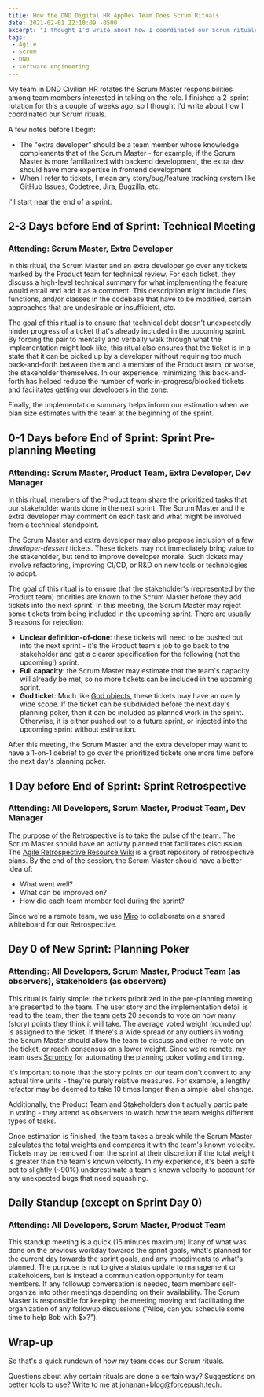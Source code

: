 ```yaml
---
title: How the DND Digital HR AppDev Team Does Scrum Rituals
date: 2021-02-01 22:10:09 -0500
excerpt: "I thought I'd write about how I coordinated our Scrum rituals."
tags:
 - Agile
 - Scrum
 - DND
 - software engineering
---
```


My team in DND Civilian HR rotates the Scrum Master responsibilities among team members interested in taking on the role. I finished a 2-sprint rotation for this a couple of weeks ago, so I thought I'd write about how I coordinated our Scrum rituals.

A few notes before I begin:
* The "extra developer" should be a team member whose knowledge complements that of the Scrum Master - for example, if the Scrum Master is more familiarized with backend development, the extra dev should have more expertise in frontend development.
* When I refer to tickets, I mean any story/bug/feature tracking system like GitHub Issues, Codetree, Jira, Bugzilla, etc.

I'll start near the end of a sprint.

## 2-3 Days before End of Sprint: Technical Meeting
### Attending: Scrum Master, Extra Developer

In this ritual, the Scrum Master and an extra developer go over any tickets marked by the Product team for technical review. For each ticket, they discuss a high-level technical summary for what implementing the feature would entail and add it as a comment. This description might include files, functions, and/or classes in the codebase that have to be modified, certain approaches that are undesirable or insufficient, etc.

The goal of this ritual is to ensure that technical debt doesn't unexpectedly hinder progress of a ticket that's already included in the upcoming sprint. By forcing the pair to mentally and verbally walk through what the implementation might look like, this ritual also ensures that the ticket is in a state that it can be picked up by a developer without requiring too much back-and-forth between them and a member of the Product team, or worse, the stakeholder themselves. In our experience, minimizing this back-and-forth has helped reduce the number of work-in-progress/blocked tickets and facilitates getting our developers in [the zone][zone].

Finally, the implementation summary helps inform our estimation when we plan size estimates with the team at the beginning of the sprint.


## 0-1 Days before End of Sprint: Sprint Pre-planning Meeting
### Attending: Scrum Master, Product Team, Extra Developer, Dev Manager

In this ritual, members of the Product team share the prioritized tasks that our stakeholder wants done in the next sprint. The Scrum Master and the extra developer may comment on each task and what might be involved from a technical standpoint.

The Scrum Master and extra developer may also propose inclusion of a few *developer-dessert* tickets. These tickets may not immediately bring value to the stakeholder, but tend to improve developer morale. Such tickets may involve refactoring, improving CI/CD, or R&D on new tools or technologies to adopt.

The goal of this ritual is to ensure that the stakeholder's (represented by the Product team) priorities are known to the Scrum Master before they add tickets into the next sprint. In this meeting, the Scrum Master may reject some tickets from being included in the upcoming sprint. There are usually 3 reasons for rejection:

* **Unclear definition-of-done**: these tickets will need to be pushed out into the next sprint - it's the Product team's job to go back to the stakeholder and get a clearer specification for the following (not the upcoming!) sprint. 
* **Full capacity**: the Scrum Master may estimate that the team's capacity will already be met, so no more tickets can be included in the upcoming sprint.
* **God ticket**: Much like [God objects][god], these tickets may have an overly wide scope. If the ticket can be subdivided before the next day's planning poker, then it can be included as planned work in the sprint. Otherwise, it is either pushed out to a future sprint, or injected into the upcoming sprint without estimation.

After this meeting, the Scrum Master and the extra developer may want to have a 1-on-1 debrief to go over the prioritized tickets one more time before the next day's planning poker.

## 1 Day before End of Sprint: Sprint Retrospective
### Attending: All Developers, Scrum Master, Product Team, Dev Manager

The purpose of the Retrospective is to take the pulse of the team. The Scrum Master should have an activity planned that facilitates discussion. The [Agile Retrospective Resource Wiki][retrowiki] is a great repository of retrospective plans. By the end of the session, the Scrum Master should have a better idea of:
  * What went well?
  * What can be improved on?
  * How did each team member feel during the sprint?
  
Since we're a remote team, we use [Miro][miro] to collaborate on a shared whiteboard for our Retrospective.

## Day 0 of New Sprint: Planning Poker
### Attending: All Developers, Scrum Master, Product Team (as observers), Stakeholders (as observers)

This ritual is fairly simple: the tickets prioritized in the pre-planning meeting are presented to the team. The user story and the implementation detail is read to the team, then the team gets 20 seconds to vote on how many (story) points they think it will take. The average voted weight (rounded up) is assigned to the ticket. If there's a wide spread or any outliers in voting, the Scrum Master should allow the team to discuss and either re-vote on the ticket, or reach consensus on a lower weight. Since we're remote, my team uses [Scrumpy][scrumpy] for automating the planning poker voting and timing.

It's important to note that the story points on our team don't convert to any actual time units - they're purely relative measures. For example, a lengthy refactor may be deemed to take 10 times longer than a simple label change.

Additionally, the Product Team and Stakeholders don't actually participate in voting - they attend as observers to watch how the team weighs different types of tasks.

Once estimation is finished, the team takes a break while the Scrum Master calculates the total weights and compares it with the team's known velocity. Tickets may be removed from the sprint at their discretion if the total weight is greater than the team's known velocity. In my experience, it's been a safe bet to slightly (~90%) underestimate a team's known velocity to account for any unexpected bugs that need squashing.

## Daily Standup (except on Sprint Day 0)
### Attending: All Developers, Scrum Master, Product Team

This standup meeting is a quick (15 minutes maximum) litany of what was done on the previous workday towards the sprint goals, what's planned for the current day towards the sprint goals, and any impediments to what's planned. The purpose is not to give a status update to management or stakeholders, but is instead a communication opportunity for team members. If any followup conversation is needed, team members self-organize into other meetings depending on their availability. The Scrum Master is responsible for keeping the meeting moving and facilitating the organization of any followup discussions ("Alice, can you schedule some time to help Bob with $x?").

## Wrap-up

So that's a quick rundown of how my team does our Scrum rituals.

Questions about why certain rituals are done a certain way? Suggestions on better tools to use? Write to me at johanan+blog@forcepush.tech.

[zone]: https://en.wikipedia.org/wiki/Flow_(psychology)
[god]: https://en.wikipedia.org/wiki/God_object
[scrumpy]: https://scrumpy.poker
[retrowiki]: https://retrospectivewiki.org/index.php?title=Retrospective_Plans
[miro]: https://miro.com
